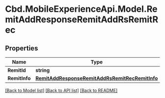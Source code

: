 # Cbd.MobileExperienceApi.Model.RemitAddResponseRemitAddRsRemitRec

## Properties

Name | Type | Description | Notes
------------ | ------------- | ------------- | -------------
**RemitId** | **string** |  | [optional] 
**RemitInfo** | [**RemitAddResponseRemitAddRsRemitRecRemitInfo**](RemitAddResponseRemitAddRsRemitRecRemitInfo.md) |  | [optional] 

[[Back to Model list]](../README.md#documentation-for-models) [[Back to API list]](../README.md#documentation-for-api-endpoints) [[Back to README]](../README.md)

